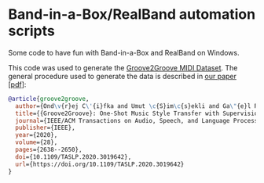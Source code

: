 # Band-in-a-Box/RealBand automation scripts

Some code to have fun with Band-in-a-Box and RealBand on Windows.

This code was used to generate the [Groove2Groove MIDI Dataset](https://doi.org/10.5281/zenodo.3957999). The general procedure used to generate the data is described in [our paper](https://doi.org/10.1109/TASLP.2020.3019642) [[pdf](https://hal.archives-ouvertes.fr/hal-02923548/document)]:
```bibtex
@article{groove2groove,
  author={Ond\v{r}ej C\'{i}fka and Umut \c{S}im\c{s}ekli and Ga\"{e}l Richard},
  title={{Groove2Groove}: One-Shot Music Style Transfer with Supervision from Synthetic Data},
  journal={IEEE/ACM Transactions on Audio, Speech, and Language Processing},
  publisher={IEEE},
  year={2020},
  volume={28},
  pages={2638--2650},
  doi={10.1109/TASLP.2020.3019642},
  url={https://doi.org/10.1109/TASLP.2020.3019642}
}
```
